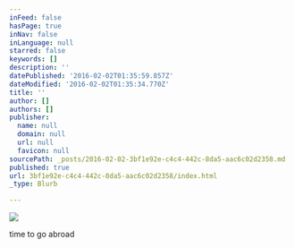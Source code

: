 ```yaml
---
inFeed: false
hasPage: true
inNav: false
inLanguage: null
starred: false
keywords: []
description: ''
datePublished: '2016-02-02T01:35:59.857Z'
dateModified: '2016-02-02T01:35:34.770Z'
title: ''
author: []
authors: []
publisher:
  name: null
  domain: null
  url: null
  favicon: null
sourcePath: _posts/2016-02-02-3bf1e92e-c4c4-442c-8da5-aac6c02d2358.md
published: true
url: 3bf1e92e-c4c4-442c-8da5-aac6c02d2358/index.html
_type: Blurb

---
```

![](https://s3-us-west-2.amazonaws.com/the-grid-img/p/e05d7d767e620018bd648aa965cbf538ed5ce1eb.jpg)

time to go abroad